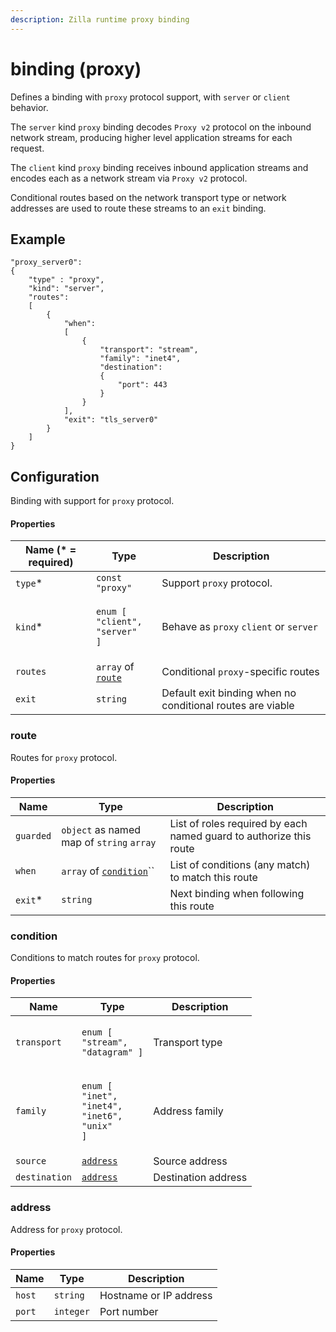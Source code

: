 ```yaml
---
description: Zilla runtime proxy binding
---
```


# binding (proxy)

Defines a binding with `proxy` protocol support, with `server` or `client` behavior.

The `server` kind `proxy` binding decodes `Proxy v2` protocol on the inbound network stream, producing higher level application streams for each request.

The `client` kind `proxy` binding receives inbound application streams and encodes each as a network stream via `Proxy v2` protocol.

Conditional routes based on the network transport type or network addresses are used to route these streams to an `exit` binding.

## Example

```
"proxy_server0":
{
    "type" : "proxy",
    "kind": "server",
    "routes":
    [
        {
            "when":
            [
                {
                    "transport": "stream",
                    "family": "inet4",
                    "destination":
                    {
                        "port": 443
                    }
                }
            ],
            "exit": "tls_server0"
        }
    ]
}
```

## Configuration

Binding with support for `proxy` protocol.

#### Properties

| Name (\* = required) | Type                                                                                | Description                                                |
| -------------------- | ----------------------------------------------------------------------------------- | ---------------------------------------------------------- |
| `type`\*             | `const "proxy"`                                                                     | Support `proxy` protocol.                                  |
| `kind`\*             | <p><code>enum [</code><br>  <code>"client",</code><br>  <code>"server" ]</code></p> | Behave as `proxy` `client` or `server`                     |
| `routes`             | `array` of [`route`](binding-proxy.md#route)                                        | Conditional `proxy`-specific routes                        |
| `exit`               | `string`                                                                            | Default exit binding when no conditional routes are viable |

### route

Routes for `proxy` protocol.

#### Properties

| Name      | Type                                                   | Description                                                        |
| --------- | ------------------------------------------------------ | ------------------------------------------------------------------ |
| `guarded` | `object` as named map of `string` `array`              | List of roles required by each named guard to authorize this route |
| `when`    | `array` of [`condition`](binding-proxy.md#condition)`` | List of conditions (any match) to match this route                 |
| `exit`\*  | `string`                                               | Next binding when following this route                             |

### condition

Conditions to match routes for `proxy` protocol.

#### Properties

| Name          | Type                                                                                                                                     | Description         |
| ------------- | ---------------------------------------------------------------------------------------------------------------------------------------- | ------------------- |
| `transport`   | <p><code>enum [</code> <br>  <code>"stream",</code> <br>  <code>"datagram" ]</code></p>                                                  | Transport type      |
| `family`      | <p><code>enum [</code> <br>  <code>"inet",</code> <br>  <code>"inet4",</code> <br>  <code>"inet6",</code><br>  <code>"unix" ]</code></p> | Address family      |
| `source`      | [`address`](binding-proxy.md#address)                                                                                                    | Source address      |
| `destination` | [`address`](binding-proxy.md#address)                                                                                                    | Destination address |

### address

Address for `proxy` protocol.

#### Properties

| Name   | Type      | Description            |
| ------ | --------- | ---------------------- |
| `host` | `string`  | Hostname or IP address |
| `port` | `integer` | Port number            |
